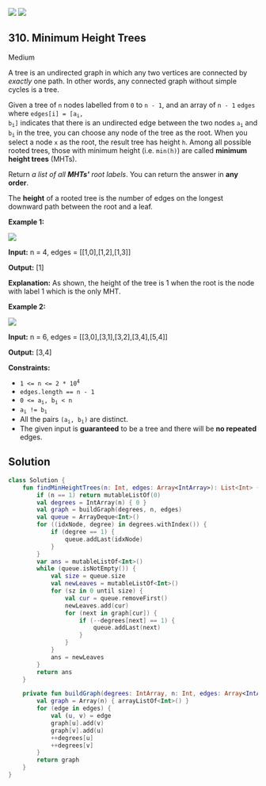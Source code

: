 [![](https://img.shields.io/github/stars/javadev/LeetCode-in-Kotlin?label=Stars&style=flat-square)](https://github.com/javadev/LeetCode-in-Kotlin)
[![](https://img.shields.io/github/forks/javadev/LeetCode-in-Kotlin?label=Fork%20me%20on%20GitHub%20&style=flat-square)](https://github.com/javadev/LeetCode-in-Kotlin/fork)

## 310\. Minimum Height Trees

Medium

A tree is an undirected graph in which any two vertices are connected by _exactly_ one path. In other words, any connected graph without simple cycles is a tree.

Given a tree of `n` nodes labelled from `0` to `n - 1`, and an array of `n - 1` `edges` where <code>edges[i] = [a<sub>i</sub>, b<sub>i</sub>]</code> indicates that there is an undirected edge between the two nodes <code>a<sub>i</sub></code> and <code>b<sub>i</sub></code> in the tree, you can choose any node of the tree as the root. When you select a node `x` as the root, the result tree has height `h`. Among all possible rooted trees, those with minimum height (i.e. `min(h)`) are called **minimum height trees** (MHTs).

Return _a list of all **MHTs'** root labels_. You can return the answer in **any order**.

The **height** of a rooted tree is the number of edges on the longest downward path between the root and a leaf.

**Example 1:**

![](https://assets.leetcode.com/uploads/2020/09/01/e1.jpg)

**Input:** n = 4, edges = \[\[1,0],[1,2],[1,3]]

**Output:** [1]

**Explanation:** As shown, the height of the tree is 1 when the root is the node with label 1 which is the only MHT.

**Example 2:**

![](https://assets.leetcode.com/uploads/2020/09/01/e2.jpg)

**Input:** n = 6, edges = \[\[3,0],[3,1],[3,2],[3,4],[5,4]]

**Output:** [3,4]

**Constraints:**

*   <code>1 <= n <= 2 * 10<sup>4</sup></code>
*   `edges.length == n - 1`
*   <code>0 <= a<sub>i</sub>, b<sub>i</sub> < n</code>
*   <code>a<sub>i</sub> != b<sub>i</sub></code>
*   All the pairs <code>(a<sub>i</sub>, b<sub>i</sub>)</code> are distinct.
*   The given input is **guaranteed** to be a tree and there will be **no repeated** edges.

## Solution

```kotlin
class Solution {
    fun findMinHeightTrees(n: Int, edges: Array<IntArray>): List<Int> {
        if (n == 1) return mutableListOf(0)
        val degrees = IntArray(n) { 0 }
        val graph = buildGraph(degrees, n, edges)
        val queue = ArrayDeque<Int>()
        for ((idxNode, degree) in degrees.withIndex()) {
            if (degree == 1) {
                queue.addLast(idxNode)
            }
        }
        var ans = mutableListOf<Int>()
        while (queue.isNotEmpty()) {
            val size = queue.size
            val newLeaves = mutableListOf<Int>()
            for (sz in 0 until size) {
                val cur = queue.removeFirst()
                newLeaves.add(cur)
                for (next in graph[cur]) {
                    if (--degrees[next] == 1) {
                        queue.addLast(next)
                    }
                }
            }
            ans = newLeaves
        }
        return ans
    }

    private fun buildGraph(degrees: IntArray, n: Int, edges: Array<IntArray>): Array<ArrayList<Int>> {
        val graph = Array(n) { arrayListOf<Int>() }
        for (edge in edges) {
            val (u, v) = edge
            graph[u].add(v)
            graph[v].add(u)
            ++degrees[u]
            ++degrees[v]
        }
        return graph
    }
}
```